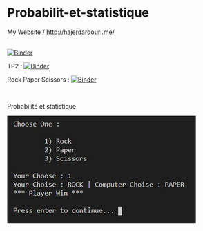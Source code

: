 # Probabilit-et-statistique

My Website / http://hajerdardouri.me/
<br/><br/>

[![Binder](https://mybinder.org/badge_logo.svg)](https://mybinder.org/v2/gh/hajerdardouri/proba/tree/main/hajer%20dardouri%20probabilite/main?filepath=TP1.ipynb)

TP2 : [![Binder](https://mybinder.org/badge_logo.svg)](https://mybinder.org/v2/gh/tarek2050/Probabilit-et-statistique/main?filepath=TP2.ipynb)

Rock Paper Scissors : [![Binder](https://mybinder.org/badge_logo.svg)](https://mybinder.org/v2/gh/tarek2050/Probabilit-et-statistique/main?filepath=rockPaperScissors.ipynb)

<br/>

Probabilité et statistique

<img src="img/1.JPG">
